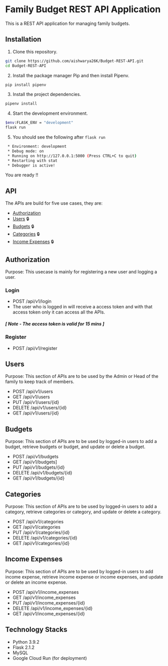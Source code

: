 # Family Budget REST API Application

This is a REST API application for managing family budgets.

## Installation
1. Clone this repository.
```bash
git clone https://github.com/aishwarya26K/Budget-REST-API.git
cd Budget-REST-API
```
2. Install the package manager Pip and then install Pipenv.

```bash
pip install pipenv
```
3. Install the project dependencies.
```bash
pipenv install
```
4. Start the development environment.
```bash
$env:FLASK_ENV = "development"
flask run
```
5. You should see the following after `flask run`
```bash
 * Environment: development
 * Debug mode: on
 * Running on http://127.0.0.1:5000 (Press CTRL+C to quit)
 * Restarting with stat
 * Debugger is active!
```
You are ready !!


## API
The APIs are build for five use cases, they are:
  - [Authorization](#authorization)
  - [Users](#users) :lock:
  - [Budgets](#budgets) :lock:
  - [Categories](#categories) :lock:
  - [Income Expenses](#income-expenses) :lock:

## Authorization
Purpose: This usecase is mainly for registering a new user and logging a user.

### Login
  - POST /api/v1/login
  - The user who is logged in will receive a access token and with that access token only it can access all the APIs.
##### [ Note - The access token is valid for 15 mins ]
### Register
  - POST /api/v1/register

## Users
Purpose: This section of APIs are to be used by the Admin or Head of the family to keep track of members.
  - POST /api/v1/users
  - GET /api/v1/users
  - PUT /api/v1/users/{id}
  - DELETE /api/v1/users/{id}
  - GET /api/v1/users/{id}

## Budgets
Purpose: This section of APIs are to be used by logged-in users to add a budget, retrieve budgets or budget, and update or delete a budget.
  - POST /api/v1/budgets
  - GET /api/v1/budgets]
  - PUT /api/v1/budgets/{id}
  - DELETE /api/v1/budgets/{id}
  - GET /api/v1/budgets/{id}

## Categories
Purpose: This section of APIs are to be used by logged-in users to add a category, retrieve categories or category, and update or delete a category.
  - POST /api/v1/categories
  - GET /api/v1/categories
  - PUT /api/v1/categories/{id}
  - DELETE /api/v1/categories/{id}
  - GET /api/v1/categories/{id}

## Income Expenses
Purpose: This section of APIs are to be used by logged-in users to add income expense, retrieve income expense or income expenses, and update or delete an income expense.
  - POST /api/v1/income_expenses
  - GET /api/v1/income_expenses
  - PUT /api/v1/income_expenses/{id}
  - DELETE /api/v1/income_expenses/{id}
  - GET /api/v1/income_expenses/{id}

## Technology Stacks
- Python 3.9.2
- Flask 2.1.2
- MySQL 
- Google Cloud Run (for deployment)
